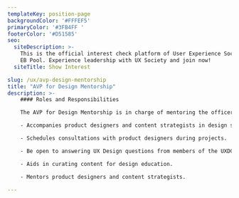 ```yaml
---
templateKey: position-page
backgroundColor: '#FFFEF5'
primaryColor: '#3FB4FF '
footerColor: '#D51585'
seo:
  siteDescription: >-
    This is the official interest check platform of User Experience Society for
    EB Pool. Experience leadership with UX Society and join now!
  siteTitle: Show Interest

slug: /ux/avp-design-mentorship
title: "AVP for Design Mentorship"
description: >-
    #### Roles and Responsibilities

    The AVP for Design Mentorship is in charge of mentoring the officers by being their confidant in client engagements. Members will look to you as a design coach as you will be giving them advice and accompanying them in design sessions, thereby driving their growth beyond the basics of UX Design.

    - Accompanies product designers and content strategists in design sessions for client projects.

    - Schedules consultations with product designers during projects.

    - Be open to answering UX Design questions from members of the UXDC department.

    - Aids in curating content for design education.

    - Mentors product designers and content strategists.

---
```


